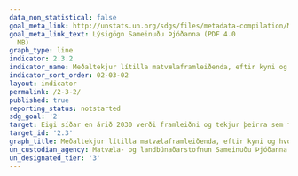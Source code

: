 ```yaml
---
data_non_statistical: false
goal_meta_link: http://unstats.un.org/sdgs/files/metadata-compilation/Metadata-Goal-2.pdf
goal_meta_link_text: Lýsigögn Sameinuðu Þjóðanna (PDF 4.0
  MB)
graph_type: line
indicator: 2.3.2
indicator_name: Meðaltekjur lítilla matvælaframleiðenda, eftir kyni og hvort um frumbyggja er að ræða.
indicator_sort_order: 02-03-02
layout: indicator
permalink: /2-3-2/
published: true
reporting_status: notstarted
sdg_goal: '2'
target: Eigi síðar en árið 2030 verði framleiðni og tekjur þeirra sem framleiða í litlu magni tvöfölduð, einkum kvenna, frumbyggja, bændafjölskyldna, hirðingja og sjómanna, til að mynda með öruggu og jöfnu aðgengi að landi, öðrum frjósömum auðlindum og aðföngum, þekkingu, fjármálaþjónustu, mörkuðum og tækifærum til virðisauka og starfa utan býla.  
target_id: '2.3'
graph_title: Meðaltekjur lítilla matvælaframleiðenda, eftir kyni og hvort um frumbyggja er að ræða.
un_custodian_agency: Matvæla- og landbúnaðarstofnun Sameinuðu Þjóðanna (FAO)
un_designated_tier: '3'
---
```


